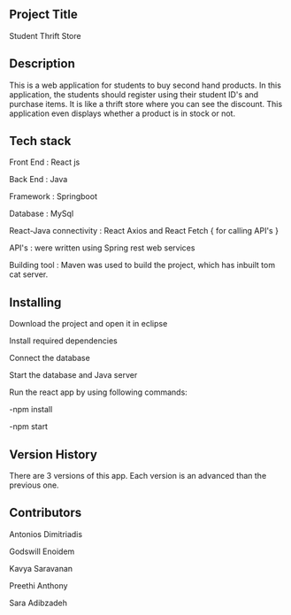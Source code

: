 Project Title
---------------------------------
Student Thrift Store

Description
----------------------------------
This is a web application for students to buy second hand products. In this application, the students should register using their student ID's and purchase items. It is like a thrift store where you can see the discount. This application even displays whether a product is in stock or not. 

Tech stack
----------------------------------
Front End : React js

Back End : Java

Framework : Springboot

Database : MySql

React-Java connectivity : React Axios and React Fetch { for calling API's }

API's : were written using Spring rest web services

Building tool : Maven was used to build the project, which has inbuilt tom cat server.

Installing
----------------------------------
Download the project and open it in eclipse

Install required dependencies

Connect the database

Start the database and Java server

Run the react app by using following commands:

-npm install

-npm start

Version History
-----------------------------------
There are 3 versions of this app. Each version is an advanced than the previous one.

Contributors
-----------------------------------
Antonios Dimitriadis

Godswill Enoidem

Kavya Saravanan

Preethi Anthony

Sara Adibzadeh

